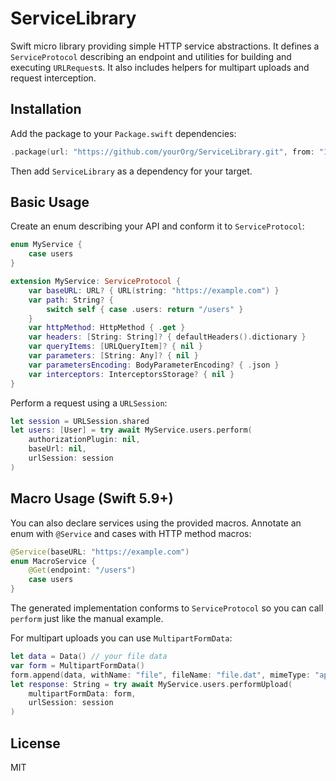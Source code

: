 # ServiceLibrary

Swift micro library providing simple HTTP service abstractions. It defines a `ServiceProtocol` describing an endpoint and utilities for building and executing `URLRequest`s. It also includes helpers for multipart uploads and request interception.

## Installation

Add the package to your `Package.swift` dependencies:

```swift
.package(url: "https://github.com/yourOrg/ServiceLibrary.git", from: "1.0.0")
```

Then add `ServiceLibrary` as a dependency for your target.

## Basic Usage

Create an enum describing your API and conform it to `ServiceProtocol`:

```swift
enum MyService {
    case users
}

extension MyService: ServiceProtocol {
    var baseURL: URL? { URL(string: "https://example.com") }
    var path: String? {
        switch self { case .users: return "/users" }
    }
    var httpMethod: HttpMethod { .get }
    var headers: [String: String]? { defaultHeaders().dictionary }
    var queryItems: [URLQueryItem]? { nil }
    var parameters: [String: Any]? { nil }
    var parametersEncoding: BodyParameterEncoding? { .json }
    var interceptors: InterceptorsStorage? { nil }
}
```

Perform a request using a `URLSession`:

```swift
let session = URLSession.shared
let users: [User] = try await MyService.users.perform(
    authorizationPlugin: nil,
    baseUrl: nil,
    urlSession: session
)
```

## Macro Usage (Swift 5.9+)

You can also declare services using the provided macros. Annotate an enum with `@Service` and cases with HTTP method macros:

```swift
@Service(baseURL: "https://example.com")
enum MacroService {
    @Get(endpoint: "/users")
    case users
}
```

The generated implementation conforms to `ServiceProtocol` so you can call `perform` just like the manual example.

For multipart uploads you can use `MultipartFormData`:

```swift
let data = Data() // your file data
var form = MultipartFormData()
form.append(data, withName: "file", fileName: "file.dat", mimeType: "application/octet-stream")
let response: String = try await MyService.users.performUpload(
    multipartFormData: form,
    urlSession: session
)
```

## License

MIT
